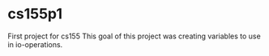 # cs155p1
First project for cs155
This goal of this project was creating variables to use in io-operations.
